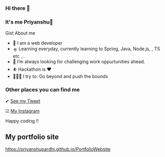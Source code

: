 ### Hi there 👋

### It's me Priyanshu👋

Gist About me

- 🎤 I am a web developer
- 🛸 Learning everyday, currently learning to Spring, Java, Node.js, , TS etc ...
- 🌋 I’m always looking for challenging work oppurtunities ahead.
- ⛹️‍ Hackathon is ❤
- 🧗🏾‍♀️ I try to: Go beyond and push the bounds

### Other places you can find me 

✔ [See my Tweet](https://twitter.com/Codegasmic_Guy)

☑ [My Instagram](https://www.instagram.com/pri_devv/)  

Happy coding !!

## My portfolio site

https://priyanshupardhi.github.io/PortfolioWebsite
